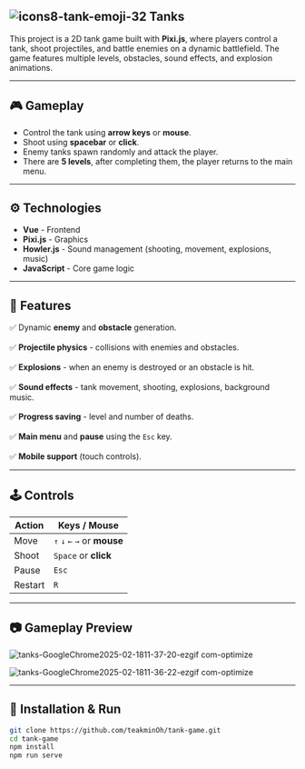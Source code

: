 ## ![icons8-tank-emoji-32](https://github.com/user-attachments/assets/1ddb6c3e-42c4-4ff6-9d7c-b0b33e33cbf3) Tanks  

This project is a 2D tank game built with **Pixi.js**, where players control a tank, shoot projectiles, and battle enemies on a dynamic battlefield. The game features multiple levels, obstacles, sound effects, and explosion animations.  

---

## 🎮 Gameplay  
- Control the tank using **arrow keys** or **mouse**.  
- Shoot using **spacebar** or **click**.  
- Enemy tanks spawn randomly and attack the player.  
- There are **5 levels**, after completing them, the player returns to the main menu.  

---

## ⚙️ Technologies  
- **Vue** - Frontend  
- **Pixi.js** - Graphics  
- **Howler.js** - Sound management (shooting, movement, explosions, music)  
- **JavaScript** - Core game logic  

---

## 🎯 Features  
✅ Dynamic **enemy** and **obstacle** generation.<br>  
✅ **Projectile physics** - collisions with enemies and obstacles.<br>  
✅ **Explosions** - when an enemy is destroyed or an obstacle is hit.<br>  
✅ **Sound effects** - tank movement, shooting, explosions, background music.<br>  
✅ **Progress saving** - level and number of deaths.<br>  
✅ **Main menu** and **pause** using the `Esc` key.<br>  
✅ **Mobile support** (touch controls).<br>  

---

## 🕹️ Controls  

| Action      | Keys / Mouse   |  
|------------|--------------|  
| Move       | `↑` `↓` `←` `→` or **mouse** |  
| Shoot      | `Space` or **click** |  
| Pause      | `Esc` |  
| Restart    | `R` |  

---

## 📷 Gameplay Preview  

![tanks-GoogleChrome2025-02-1811-37-20-ezgif com-optimize](https://github.com/user-attachments/assets/2d335d63-e1d9-499f-ac74-e32f9d7eb6cc)  

![tanks-GoogleChrome2025-02-1811-36-22-ezgif com-optimize](https://github.com/user-attachments/assets/150e6bb3-04dd-48f7-a44a-018b14147980)  

---

## 🚀 Installation & Run  

```sh
git clone https://github.com/teakminOh/tank-game.git
cd tank-game
npm install
npm run serve
```
